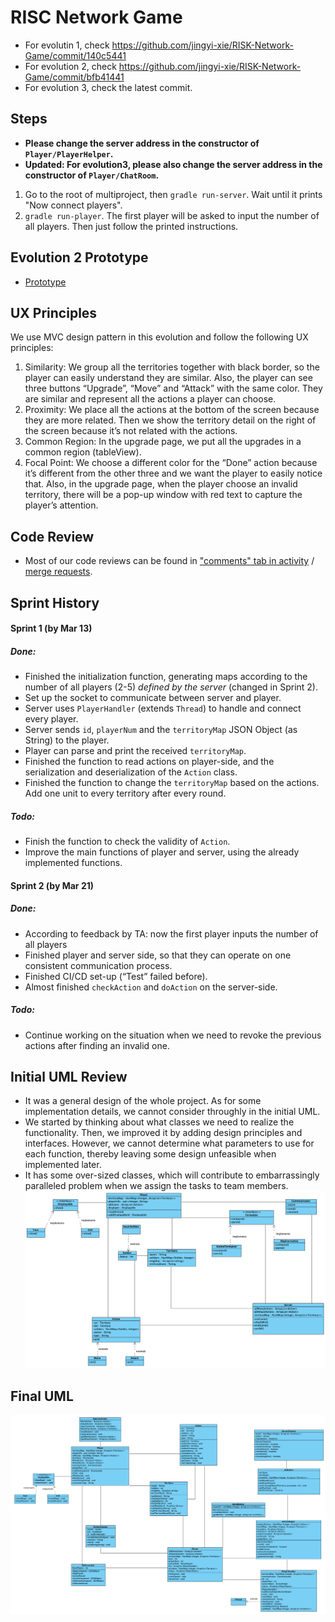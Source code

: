 # RISC Network Game

* For evolutin 1, check https://github.com/jingyi-xie/RISK-Network-Game/commit/140c5441
* For evolution 2, check https://github.com/jingyi-xie/RISK-Network-Game/commit/bfb41441
* For evolution 3, check the latest commit.

## Steps
* **Please change the server address in the constructor of `Player/PlayerHelper`.**
* **Updated: For evolution3, please also change the server address in the constructor of `Player/ChatRoom`.**

1. Go to the root of multiproject, then `gradle run-server`. Wait until it prints "Now connect players".
2. `gradle run-player`. The first player will be asked to input the number of all players. Then just follow the printed instructions.

## Evolution 2 Prototype
* [Prototype](https://docs.google.com/presentation/d/17phhiZTou1P2t7HeLXoz7h1uZBJSJE39bzGNc9Juzk8/edit?usp=sharing)

## UX Principles
We use MVC design pattern in this evolution and follow the following UX principles:
1. Similarity: We group all the territories together with black border, so the player can easily understand they are similar. Also, the player can see three buttons “Upgrade”, “Move” and “Attack” with the same color. They are similar and represent all the actions a player can choose.
2. Proximity: We place all the actions at the bottom of the screen because they are more related. Then we show the territory detail on the right of the screen because it’s not related with the actions.
3. Common Region: In the upgrade page, we put all the upgrades in a common region (tableView).
4. Focal Point: We choose a different color for the “Done” action because it’s different from the other three and we want the player to easily notice that. Also, in the upgrade page, when the player choose an invalid territory, there will be a pop-up window with red text to capture the player’s attention. 

## Code Review
* Most of our code reviews can be found in ["comments" tab in activity](https://gitlab.oit.duke.edu/yy258/ece651-spr20-g9/activity) / [merge requests](https://gitlab.oit.duke.edu/yy258/ece651-spr20-g9/-/merge_requests?scope=all&utf8=%E2%9C%93&state=merged). 

## Sprint History
#### Sprint 1 (by Mar 13)
##### Done:
* Finished the initialization function, generating maps according to the number of all players (2-5) _defined by the server_ (changed in Sprint 2).
* Set up the socket to communicate between server and player.
* Server uses  `PlayerHandler` (extends `Thread`)  to handle and connect every player.
* Server sends `id`, `playerNum` and the `territoryMap` JSON Object (as String) to the player.
* Player can parse and print the received `territoryMap`.
* Finished the function to read actions on player-side, and the serialization and deserialization of the `Action` class.
* Finished the function to change the `territoryMap` based on the actions. Add one unit to every territory after every round. 

##### Todo:
* Finish the function to check the validity of `Action`.
* Improve the main functions of player and server, using the already implemented functions.

#### Sprint 2 (by Mar 21)
##### Done:
* According to feedback by TA: now the first player inputs the number of all players
* Finished player and server side, so that they can operate on one consistent communication process.
* Finished CI/CD set-up (“Test” failed before).
* Almost finished `checkAction` and `doAction` on the server-side. 

##### Todo:
* Continue working on the situation when we need to revoke the previous actions after finding an invalid one.

## Initial UML Review
* It was a general design of the whole project. As for some implementation details, we cannot consider throughly in the initial UML. 
* We started by thinking about what classes we need to realize the functionality. Then, we improved it by adding design principles and interfaces. However, we cannot determine what parameters to use for each function, thereby leaving some design unfeasible when implemented later.
* It has some over-sized classes, which will contribute to embarrassingly paralleled problem when we assign the tasks to team members.
![](./initial_uml.png)

## Final UML
![](./final_uml.png)
